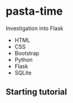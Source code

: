 # pasta-time
Investigation into Flask
- HTML
- CSS
- Bootstrap
- Python
- Flask
- SQLite

## Starting tutorial
